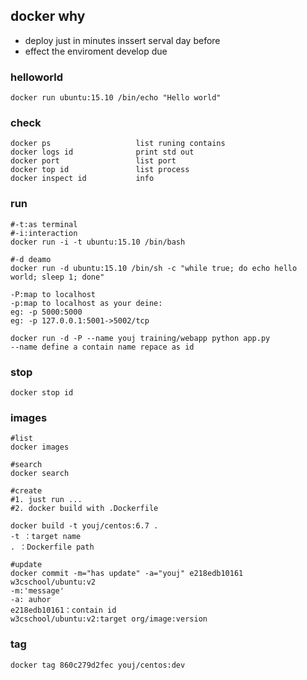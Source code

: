 ## docker why
- deploy just in minutes inssert serval day before
- effect the enviroment develop due

### helloworld
```
docker run ubuntu:15.10 /bin/echo "Hello world"
```
### check
```
docker ps                   list runing contains
docker logs id              print std out 
docker port                 list port 
docker top id               list process
docker inspect id           info
```
### run
```
#-t:as terminal
#-i:interaction
docker run -i -t ubuntu:15.10 /bin/bash

#-d deamo
docker run -d ubuntu:15.10 /bin/sh -c "while true; do echo hello world; sleep 1; done"

-P:map to localhost
-p:map to localhost as your deine: 
eg: -p 5000:5000
eg: -p 127.0.0.1:5001->5002/tcp   

docker run -d -P --name youj training/webapp python app.py
--name define a contain name repace as id 

```

### stop
```
docker stop id
```

### images
```
#list
docker images

#search
docker search 

#create
#1. just run ... 
#2. docker build with .Dockerfile

docker build -t youj/centos:6.7 .
-t ：target name
. ：Dockerfile path

#update
docker commit -m="has update" -a="youj" e218edb10161 w3cschool/ubuntu:v2
-m:'message'
-a: auhor
e218edb10161：contain id
w3cschool/ubuntu:v2:target org/image:version
```

### tag
```
docker tag 860c279d2fec youj/centos:dev
```

